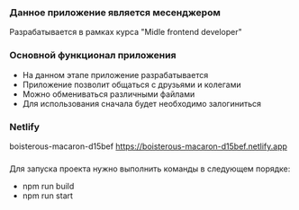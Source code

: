 ### Данное приложение является месенджером

Разрабатывается в рамках курса "Midle frontend developer"

### Основной функционал приложения

- На данном этапе приложение разрабатывается
- Приложение позволит общаться с друзьями и колегами
- Можно обмениваться различными файлами
- Для использования сначала будет необходимо залогиниться

### Netlify

boisterous-macaron-d15bef
https://boisterous-macaron-d15bef.netlify.app

###
Для запуска проекта нужно выполнить команды в следующем порядке:

- npm run build
- npm run start

